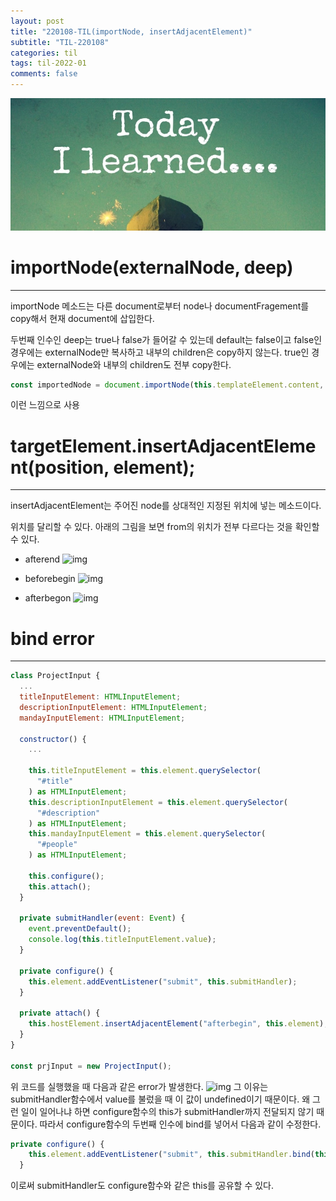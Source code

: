 ```yaml
---
layout: post
title: "220108-TIL(importNode, insertAdjacentElement)"
subtitle: "TIL-220108"
categories: til
tags: til-2022-01
comments: false
---
```


![1-1](/assets/img/TIL.jpeg)

# importNode(externalNode, deep)

---

importNode 메소드는 다른 document로부터 node나 documentFragement를 copy해서 현재 document에 삽입한다.

두번째 인수인 deep는 true나 false가 들어갈 수 있는데 default는 false이고 false인 경우에는 externalNode만 복사하고 내부의 children은 copy하지 않는다.
true인 경우에는 externalNode와 내부의 children도 전부 copy한다.

```js
const importedNode = document.importNode(this.templateElement.content, true);
```

이런 느낌으로 사용

# targetElement.insertAdjacentElement(position, element);

---

insertAdjacentElement는 주어진 node를 상대적인 지정된 위치에 넣는 메소드이다.

위치를 달리할 수 있다.
아래의 그림을 보면 from의 위치가 전부 다르다는 것을 확인할 수 있다.

- afterend
  ![img](https://i.imgur.com/7zADVFG.png)

- beforebegin
  ![img](https://i.imgur.com/yfPPNRf.png)

- afterbegon
  ![img](https://i.imgur.com/rBRtj6b.png)

# bind error

---

```js
class ProjectInput {
  ...
  titleInputElement: HTMLInputElement;
  descriptionInputElement: HTMLInputElement;
  mandayInputElement: HTMLInputElement;

  constructor() {
    ...

    this.titleInputElement = this.element.querySelector(
      "#title"
    ) as HTMLInputElement;
    this.descriptionInputElement = this.element.querySelector(
      "#description"
    ) as HTMLInputElement;
    this.mandayInputElement = this.element.querySelector(
      "#people"
    ) as HTMLInputElement;

    this.configure();
    this.attach();
  }

  private submitHandler(event: Event) {
    event.preventDefault();
    console.log(this.titleInputElement.value);
  }

  private configure() {
    this.element.addEventListener("submit", this.submitHandler);
  }

  private attach() {
    this.hostElement.insertAdjacentElement("afterbegin", this.element);
  }
}

const prjInput = new ProjectInput();
```

위 코드를 실행했을 때 다음과 같은 error가 발생한다.
![img](https://i.imgur.com/wZprUzB.png)
그 이유는 submitHandler함수에서 value를 불렀을 때 이 값이 undefined이기 때문이다.
왜 그런 일이 일어나냐 하면 configure함수의 this가 submitHandler까지 전달되지 않기 때문이다.
따라서 configure함수의 두번째 인수에 bind를 넣어서 다음과 같이 수정한다.

```js
private configure() {
    this.element.addEventListener("submit", this.submitHandler.bind(this));
  }
```

이로써 submitHandler도 configure함수와 같은 this를 공유할 수 있다.
